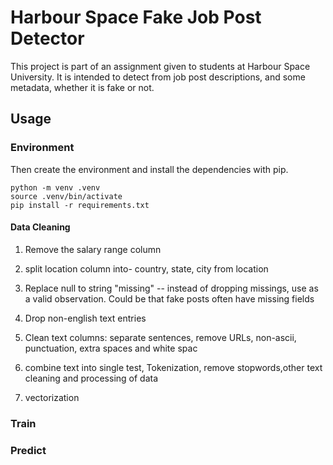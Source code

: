 # Harbour Space Fake Job Post Detector 

This project is part of an assignment given to students at Harbour Space University. It is intended to detect from job post descriptions, and some metadata, whether it is fake or not.

## Usage

### Environment 

Then create the environment and install the dependencies with pip.
```shell
python -m venv .venv
source .venv/bin/activate
pip install -r requirements.txt
```

#### Data Cleaning

1. Remove the salary range column
2. split location column into- country, state, city from location

3. Replace null to string "missing" -- instead of dropping missings, use as a valid observation. Could be that fake posts often have missing fields
4. Drop non-english text entries
5. Clean text columns: separate sentences, remove URLs, non-ascii, punctuation, extra spaces and white spac
6. combine text into single test, Tokenization, remove stopwords,other text cleaning and processing of data
7. vectorization


### Train

### Predict
